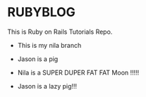 # RUBYBLOG


This is Ruby on Rails Tutorials Repo.

* This is my nila branch

* Jason is a pig

* Nila is a SUPER DUPER FAT FAT Moon !!!!!

* Jason is a lazy pig!!!
